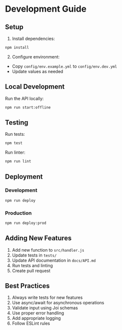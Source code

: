 # Development Guide

## Setup

1. Install dependencies:
```bash
npm install
```

2. Configure environment:
- Copy `config/env.example.yml` to `config/env.dev.yml`
- Update values as needed

## Local Development

Run the API locally:
```bash
npm run start:offline
```

## Testing

Run tests:
```bash
npm test
```

Run linter:
```bash
npm run lint
```

## Deployment

### Development
```bash
npm run deploy
```

### Production
```bash
npm run deploy:prod
```

## Adding New Features

1. Add new function to `src/handler.js`
2. Update tests in `tests/`
3. Update API documentation in `docs/API.md`
4. Run tests and linting
5. Create pull request

## Best Practices

1. Always write tests for new features
2. Use async/await for asynchronous operations
3. Validate input using Joi schemas
4. Use proper error handling
5. Add appropriate logging
6. Follow ESLint rules